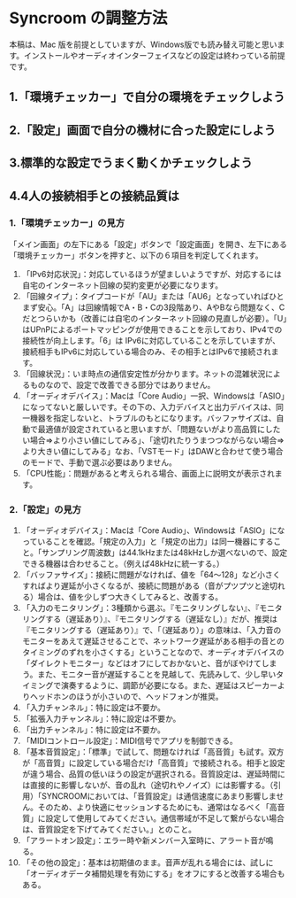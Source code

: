 # Syncroom の調整方法
本稿は、Mac 版を前提としていますが、Windows版でも読み替え可能と思います。インストールやオーディオインターフェイスなどの設定は終わっている前提です。  

## 1.「環境チェッカー」で自分の環境をチェックしよう
## 2.「設定」画面で自分の機材に合った設定にしよう
## 3.標準的な設定でうまく動くかチェックしよう
## 4.4人の接続相手との接続品質は


### 1.「環境チェッカー」の見方
「メイン画面」の左下にある「設定」ボタンで「設定画面」を開き、左下にある「環境チェッカー」ボタンを押すと、以下の６項目を判定してくれます。
1. 「IPv6対応状況」：対応しているほうが望ましいようですが、対応するには自宅のインターネット回線の契約変更が必要になります。
2. 「回線タイプ」：タイプコードが「AU」または「AU6」となっていればひとまず安心。「A」は回線情報でA・B・Cの3段階あり、AやBなら問題なく、Cだとつらいかも（改善には自宅のインターネット回線の見直しが必要）。「U」はUPnPによるポートマッピングが使用できることを示しており、IPv4での接続性が向上します。「6」は IPv6に対応していることを示していますが、接続相手もIPv6に対応している場合のみ、その相手とはIPv6で接続されます。
3. 「回線状況」：いま時点の通信安定性が分かります。ネットの混雑状況によるものなので、設定で改善できる部分ではありません。
4. 「オーディオデバイス」：Macは「Core Audio」一択、Windowsは「ASIO」になってないと厳しいです。その下の、入力デバイスと出力デバイスは、同一機器を指定しないと、トラブルのもとになります。バッファサイズは、自動で最適値が設定されていると思いますが、「問題ないがより高品質にしたい場合⇒より小さい値にしてみる」、「途切れたりうまつつながらない場合⇒より大きい値にしてみる」なお、「VSTモード」はDAWと合わせて使う場合のモードで、手動で選ぶ必要はありません。
5. 「CPU性能」：問題があると考えられる場合、画面上に説明文が表示されます。

### 2.「設定」の見方
1. 「オーディオデバイス」：Macは「Core Audio」、Windowsは「ASIO」になっていることを確認。「規定の入力」と「規定の出力」は同一機器にすること。「サンプリング周波数」は44.1kHzまたは48kHzしか選べないので、設定できる機器は合わせること。（例えば48kHzに統一する。）
2. 「バッファサイズ」：接続に問題がなければ、値を「64～128」など小さくすればより遅延が小さくなるが、接続に問題がある（音がプツプツと途切れる）場合は、値を少しずつ大きくしてみると、改善する。
3. 「入力のモニタリング」：3種類から選ぶ。『モニタリングしない』、『モニタリングする（遅延あり）』、『モニタリングする（遅延なし）』だが、推奨は『モニタリングする（遅延あり）』で、「（遅延あり）」の意味は、「入力音のモニターをあえて遅延させることで、ネットワーク遅延がある相手の音とのタイミングのずれを小さくする」ということなので、オーディオデバイスの「ダイレクトモニター」などはオフにしておかないと、音がぼやけてしまう。また、モニター音が遅延することを見越して、先読みして、少し早いタイミングで演奏するように、調節が必要になる。また、遅延はスピーカーよりヘッドホンのほうが小さいので、ヘッドフォンが推奨。
4. 「入力チャンネル」：特に設定は不要か。
5. 「拡張入力チャンネル」：特に設定は不要か。
6. 「出力チャンネル」：特に設定は不要か。
7. 「MIDIコントロール設定」：MIDI信号でアプリを制御できる。
8. 「基本音質設定」：「標準」で試して、問題なければ「高音質」も試す。双方が「高音質」に設定している場合だけ「高音質」で接続される。相手と設定が違う場合、品質の低いほうの設定が選択される。音質設定は、遅延時間には直接的に影響しないが、音の乱れ（途切れやノイズ）には影響する。（引用）「SYNCROOMにおいては、「音質設定」は通信速度にあまり影響しません。そのため、より快適にセッションするためにも、通常はなるべく「高音質」に設定して使用してみてください。通信帯域が不足して繋がらない場合は、音質設定を下げてみてください。」とのこと。
9. 「アラートオン設定」：エラー時や新メンバー入室時に、アラート音が鳴る。
10. 「その他の設定」：基本は初期値のまま。音声が乱れる場合には、試しに「オーディオデータ補間処理を有効にする」をオフにすると改善する場合もある。